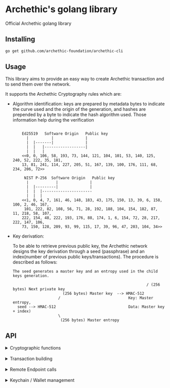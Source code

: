# Archethic's golang library

Official Archethic golang library


## Installing

```bash
go get github.com/archethic-foundation/archethic-cli
```

## Usage

This library aims to provide an easy way to create Archethic transaction and to send them over the network.

It supports the Archethic Cryptography rules which are:

- Algorithm identification: keys are prepared by metadata bytes to indicate the curve used and the origin of the generation, and hashes are prepended by a byte to indicate the hash algorithm used. 
  Those information help during the verification
  
  ```

      Ed25519   Software Origin   Public key
        |          |              |
        |  |-------|              |
        |  |   |------------------|        
        |  |   |     
      <<0, 0, 106, 58, 193, 73, 144, 121, 104, 101, 53, 140, 125, 240, 52, 222, 35, 181,
      13, 81, 241, 114, 227, 205, 51, 167, 139, 100, 176, 111, 68, 234, 206, 72>>

       NIST P-256  Software Origin   Public key
        |            |              |
        |  |---------|              |
        |  |  |----------------------
        |  |  |    
      <<1, 0, 4, 7, 161, 46, 148, 183, 43, 175, 150, 13, 39, 6, 158, 100, 2, 46, 167,
       101, 222, 82, 108, 56, 71, 28, 192, 188, 104, 154, 182, 87, 11, 218, 58, 107,
      222, 154, 48, 222, 193, 176, 88, 174, 1, 6, 154, 72, 28, 217, 222, 147, 106,
      73, 150, 128, 209, 93, 99, 115, 17, 39, 96, 47, 203, 104, 34>>
  ```
  
- Key derivation:
  
    To be able to retrieve previous public key, the Archethic network designs the key derivation through a seed (passphrase) and an index(number of
     previous public keys/transactions).
    The procedure is described as follows:
    
    ```
    The seed generates a master key and an entropy used in the child keys generation.

                                                               / (256 bytes) Next private key
                          (256 bytes) Master key  --> HMAC-512
                        /                              Key: Master entropy,
      seed --> HMAC-512                                Data: Master key + index)
                        \
                         (256 bytes) Master entropy

    ```  
## API

  <details>
  <summary>Cryptographic functions</summary>
  <br/>

  #### deriveKeyPair(seed, index, curve)
  It creates a new keypair into hexadecimal format

  - `seed` is a slice of bytes representing the transaction chain seed to be able to derive and generate the keys
  - `index` is the number of transactions in the chain, to generate the actual and the next public key (see below the cryptography section)
  - `curve` is the elliptic curve to use for the key generation (can be "ED25519", "P256", "SECP256K1")

```go
import (
    ...
	archethic "github.com/archethic-foundation/libgo"
)

    publicKey, privateKey := archethic.DeriveKeypair([]byte("seed"), uint32(0), archethic.ED25519)
    publicKeyHex := hex.EncodeToString(publicKey)
    // publicKeyHex: 000161d6cd8da68207bd01198909c139c130a3df3a8bd20f4bacb123c46354ccd52c

```

  #### deriveAddress(seed, index, curve, hashAlgo)
  It creates a transaction address by extract the public key from the key derivation and hash it into a hexadecimal format

   - `seed` is a slice of bytes representing the transaction chain seed to be able to derive and generate the keys
   - `index` is the number of transactions in the chain, to generate the actual and the next public key (see below the cryptography section)
   - `curve` is the elliptic curve to use for the key generation (can be "ED25519", "P256", "SECP256K1")
   - `hashAlgo` is the hash algorithm to create the address (can be "SHA256", "SHA512", "SHA3_256", "SHA3_512", "BLAKE2B")

   ```go
   import(
    ...
    archethic "github.com/archethic-foundation/libgo"
    )
   address := archethic.DeriveAddress([]byte("mysuperseed"), uint32(0), archethic.ED25519, archethic.SHA256)
   // Address: 0000b0c17f85ca19e3db670992e79adb94fb560bd750fda06d45bc0a42912c89d31e
   ```

  #### ecEncrypt(data, publicKey)
  Perform an ECIES encryption using a public key and a data
  
  - `data` Data to encrypt
  - `publicKey` Public key to derive a shared secret and for whom the content must be encrypted
  
  ```go
  import (
    ...
	archethic "github.com/archethic-foundation/libgo"
    )

  	textToEncrypt := []byte("hello")
	publicKey, _ := archethic.DeriveKeypair([]byte("seed"), 0, archethic.P256)
	cipherText := archethic.EcEncrypt(textToEncrypt, publicKey)
  ```

  #### aesEncrypt(data, publicKey)
  Perform an AES encryption using a key and a data

  - `data` Data to encrypt
  - `key` Symmetric key

  ```go
    import (
    ...
	archethic "github.com/archethic-foundation/libgo"
    )

    key := make([]byte, 32)
	rand.Read(key)
	dataToEncrypt := []byte("hello")
	encryptedData := archethic.AesEncrypt(dataToEncrypt, key)
  ```

  </details>
   <br/>
   <details>
   <summary>Transaction building</summary>
   <br/>

  `tx := archethic.TransactionBuilder{}` creates a new instance of the transaction
  
  The transaction instance contains the following methods:
  
  #### SetType(type)
  Sets the type of the transaction (could be `TransferType`, `ContractType`, `DataType`, `TokenType`, `HostingType`, `CodeProposalType`, `CodeApprovalType`)

  #### SetCode(code)
  Adds the code in the `data.code` section of the transaction
  `code` is a string defining the smart contract
  
  #### SetContent(content)
  Adds the content in the `data.content` section of the transaction
  `content` is a string defining the smart contract
  
  #### AddOwnership(secret, authorizedKeys)
   Adds an ownership in the `data.ownerships` section of the transaction with a secret and its related authorized public keys to be able to decrypt it.
   This aims to prove the ownership or the delegatation of some secret to a given list of public keys.
  `secret` is the slice of bytes representing the encrypted secret
  `authorizedKeys` is a list of object represented by 
  - `publicKey` is the slice of bytes representing the public key
  - `encryptedSecretKey` is the slice of bytes representing the secret key encrypted with the public key (see `ecEncrypt`)

  #### AddUCOTransfer(to, amount)
  Adds a UCO transfer to the `data.ledger.uco.transfers` section of the transaction
  - `to` is the slice of bytes representing the transaction address (recipient) to receive the funds
  - `amount` is the number of uco to send, the `ToUint64(number float64, decimals int) uint64` function can help build the proper amount, for example `ToUint64(10.03, 8)`

  #### AddTokenTransfer(to, tokenAddress, amount, tokenId)
  Adds a token transfer to the `data.ledger.token.transfers` section of the transaction
  - `to` is the slice of bytes representing the transaction address (recipient) to receive the funds
  - `tokenAddress` is the slice of bytes representing the token address to spend
  - `amount` is the number of uco to send, the `ToUint64(number float64, decimals int) uint64` function can help build the proper amount, for example `ToUint64(10.03, 8)`
  - `tokenId` is the ID of the token to use

  #### AddRecipient(to)
  Adds a recipient (for non UCO transfers, ie. smart contract interaction) to the `data.recipient` section of the transaction
  - `to` is the slice of bytes representing the transaction address (recipient)
  
  #### Build(seed, index, curve, hashAlgo)
  Generates `address`, `timestamp`, `previousPublicKey`, `previousSignature` of the transaction and 
  serialize it using a custom binary protocol.
  
  - `seed` is the slice of bytes representing the transaction chain seed to be able to derive and generate the keys
  - `index` is the number of transactions in the chain, to generate the actual and the next public key (see below the cryptography section)
  - `curve` is the elliptic curve to use for the key generation (can be "ED25519", "P256", "SECP256K1")
  - `hashAlgo` is the hash algorithm to use to generate the address (can be "SHA256", "SHA512", "SHA3_256", "SHA3_512", "BLAKE2B")
  
  ```go
  
  import(
    ...
    archethic "github.com/archethic-foundation/libgo"
    )
    tx := archethic.TransactionBuilder{}
	tx.SetType(archethic.TransferType)
	ucoAddress, _ := hex.DecodeString("0000b1d3750edb9381c96b1a975a55b5b4e4fb37bfab104c10b0b6c9a00433ec4646")

	tx.AddUcoTransfer(
		ucoAddress,
		archethic.ToUint64(0.420, 8),
	)
	tx.Build([]byte("mysuperpassphraseorseed"), 0, archethic.ED25519, archethic.SHA256)

  ```

  #### OriginSign(privateKey)
  Sign the transaction with an origin device private key

   - `privateKey` is the slice of bytes representing the private key to generate the origin signature to able to perform the ProofOfWork and authorize the transaction

  ```go
    import(
    ...
    archethic "github.com/archethic-foundation/libgo"
    )

    originPublicKey, originPrivateKey := archethic.DeriveKeypair([]byte("origin_seed"), 0, archethic.P256)

	tx := archethic.TransactionBuilder{}
	tx.SetType(archethic.TransferType)

	tx.Build([]byte("seed"), 0, archethic.P256, archethic.SHA256)
	tx.OriginSign(originPrivateKey)
	log.Println(tx.Version)

	// test, err := archethic.Verify(tx.OriginSignature, tx.OriginSignaturePayload(), originPublicKey)
  ```

  #### ToJSON()
  Export the transaction generated into JSON

   ```go
   import(
    ...
    archethic "github.com/archethic-foundation/libgo"
    )

    tx := archethic.TransactionBuilder{}
	tx.SetType(archethic.TransferType)
	ucoAddress, _ := hex.DecodeString("0000b1d3750edb9381c96b1a975a55b5b4e4fb37bfab104c10b0b6c9a00433ec4646")

	tx.AddUcoTransfer(
		ucoAddress,
		archethic.ToUint64(0.420, 8),
	)
	tx.Build([]byte("mysuperpassphraseorseed"), 0, archethic.ED25519, archethic.SHA256)
    json, _ := tx.ToJSON()
  ```
  
  </details>
   <br/>
   <details>
   <summary>Remote Endpoint calls</summary>
   <br/>

  #### GetOriginKey()
  Return the hardcoded origin private key for software, this is used for signing transaction (see OriginSign).

  #### AddOriginKey(originPublicKey, certificate, endpoint)
  Query a node to add a new origin public to be authorized to sign transaction with the corresponding private key (see OriginSign).

  - `originPublicKey` is the public key to be added.
  - `certificate` is the certificate that prove the public key is allowed to be added.

  ```golang
    client := archethic.NewAPIClient("http://localhost:4000", "")

    client.AddOriginKey("01103109", "mycertificate")
  ```

  #### GetLastTransactionIndex(address)
  Query a node to find the length of the chain to retrieve the transaction index

  - `addresses` Transaction address (in hexadecimal)

  ```golang
    client := archethic.NewAPIClient("http://localhost:4000", "")
    client.GetLastTransactionIndex("0000872D96130A2963F1195D1F85FC316AE966644F2E3EE45469C2A257F49C4631C2")
  ``` 

  #### GetStorageNoncePublicKey()
  Query a node to find the public key of the shared storage node key

   ```golang
  	client := archethic.NewAPIClient("https://testnet.archethic.net/api", "")
	client.GetStorageNoncePublicKey()
    // 00017877BCF4122095926A49489009649603AB129822A19EF9D573B8FD714911ED7F
  ``` 

  #### GetTransactionFee(tx)
  Query a node to fetch the tx fee for a given transaction
  
  - `tx` Generated transaction
  
  ```golang
  
    client := archethic.NewAPIClient("http://localhost:4000", "")

	tx := archethic.TransactionBuilder{}
	tx.SetType(archethic.TransferType)
	ucoAddress, _ := hex.DecodeString("0000b1d3750edb9381c96b1a975a55b5b4e4fb37bfab104c10b0b6c9a00433ec4646")

	tx.AddUcoTransfer(
		ucoAddress,
		archethic.ToUint64(0.420, 8),
	)
	tx.Build([]byte("mysuperpassphraseorseed"), 0, archethic.ED25519, archethic.SHA256)
	client.GetTransactionFee(&tx)
  ```

  #### GetTransactionOwnerships(addresses)
  Query a node to find the ownerships (secrets and authorized keys) to given transactions addresses

  - `addresses`: Transaction address

  ```golang
    client := archethic.NewAPIClient("http://localhost:4000", "")
    client.GetTransactionOwnerships("0000872D96130A2963F1195D1F85FC316AE966644F2E3EE45469C2A257F49C4631C2")

  ```

  </details>
   <br/>
   <details>
   <summary>Keychain / Wallet management</summary>
   <br/>

  #### NewKeychainTransaction(seed []byte, authorizedPublicKeys [][]byte) TransactionBuilder
  Creates a new transaction to build a keychain by embedding the on-chain encrypted wallet.

  - `seed` Keychain's seed
  - `authorizedPublicKeys` List of authorized public keys able to decrypt the wallet

  #### NewAccessTransaction(seed []byte, keychainAddress []byte) TransactionBuilder
  Creates a new keychain access transaction to allow a seed and its key to access a keychain

  - `seed` Keychain access's seed
  - `keychainAddress` Keychain's tx address

  #### GetKeychain(seed []byte, client APIClient) *Keychain
  Retrieve a keychain from the keychain access transaction and decrypt the wallet to retrieve the services associated

  - `seed` Keychain access's seed
  - `client` the API client

  ```go
  client := archethic.NewAPIClient("http://localhost:4000", "")
  keychain := archethic.GetKeychain([]byte("seed"), *client)
  ```  

  Once retrieved the keychain provide the following methods:

  #### (k Keychain) BuildTransaction(transaction TransactionBuilder, serviceName string, index uint8) TransactionBuilder
  Generate `address`, `previousPublicKey`, `previousSignature` of the transaction and 
  serialize it using a custom binary protocol, based on the derivation path, curve and hash algo of the service given in param.

  - `transaction` is an instance of `TransactionBuilder`
  - `serviceName` is the service name to use for getting the derivation path, the curve and the hash algo
  - `index` is the number of transactions in the chain, to generate the actual and the next public key (see the cryptography section)

  Returns is the signed `TransactionBuilder`. 

  ```go

  seed := []byte("seed")

  keychain := archethic.Keychain{Seed: seed, Version: 1, Services: map[string]Service{
    "uco": {
      DerivationPath: "m/650'/0/0",
      Curve:          ED25519,
      HashAlgo:       SHA256,
    },
  }}

  tx := archethic.TransactionBuilder{TxType: TransferType}
  ucoAddress, _ := hex.DecodeString("0000b1d3750edb9381c96b1a975a55b5b4e4fb37bfab104c10b0b6c9a00433ec4646")
  tx.AddUcoTransfer(
    ucoAddress,
    archethic.ToUint64(10.0, 8),
  )

  tx = keychain.BuildTransaction(tx, "uco", 0)

  ```

  #### (k Keychain) DeriveAddress(serviceName string, index uint8) []byte
  Derive an address for the given service at the index given

  - `service`: Service name to identify the derivation path to use
  - `index`: Chain index to derive

  ```go
  seed := []byte("abcdefghijklmnopqrstuvwxyz")
	keychain := archethic.NewKeychain(seed)
	publicKey, _ := keychain.DeriveKeypair("uco", 0)
	address := archethic.DeriveAddress(seed, 0, keychain.Services["uco"].Curve, keychain.Services["uco"].HashAlgo)
  ``` 

  #### (k Keychain) DeriveKeypair(serviceName string, index uint8) ([]byte, []byte)
  Derive a keypair for the given service at the index given

  - `service`: Service name to identify the derivation path to use
  - `index`: Chain index to derive
  
  ```go
  seed := []byte("abcdefghijklmnopqrstuvwxyz")
	keychain := archethic.NewKeychain(seed)
	publicKey, _ := keychain.DeriveKeypair("uco", 0)
  ``` 

  #### (k Keychain) ToDID() DID
  Return a Decentralized Identity document from the keychain. (This is used in the transaction's content of the keychain tx)

  ```go
  seed := []byte("abcdefghijklmnopqrstuvwxyz")
	keychain := archethic.NewKeychain(seed)
	did := keychain.ToDID()
  log.Println(string(did.ToJSON()))

  {
    "@context": [
       "https://www.w3.org/ns/did/v1"
    ],
    "id": "did:archethic:keychain_address",
    "authentification": servicesMaterials, //list of public keys of the services
    "verificationMethod": servicesMaterials //list of public keys of the services
  }
  ```

  #### (k *Keychain) AddService(name string, derivationPath string, curve Curve, hashAlgo HashAlgo)
  Add a service into the keychain

  - `name`: Name of the service to add
  - `derivationPath`: Crypto derivation path
  - `curve`: Elliptic curve to use
  - `hashAlgo`: Hash algo

  ```go
  	keychain := archethic.NewKeychain([]byte("seed"))
	keychain.AddService("nft1", "m/650'/1/0", archethic.ED25519, archethic.SHA256)
	log.Println(keychain.Services)
  //map[nft1:{m/650'/1/0 0 0} uco:{m/650'/0/0 1 0}]
  ```

   <br/>


## Running the tests

```bash
go test
```

